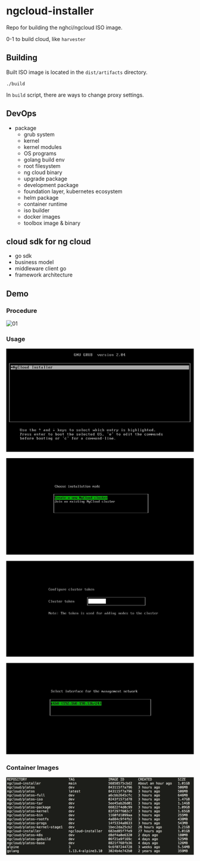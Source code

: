 ngcloud-installer
========

Repo for building the nghci/ngcloud ISO image.

0-1 to build cloud, like `harvester`

## Building

Built ISO image is located in the `dist/artifacts` directory.

```shell script
./build
```

In `build` script, there are ways to change proxy settings.

## DevOps

- package
    - grub system
    - kernel 
    - kernel modules
    - OS programs
    - golang build env 
    - root filesystem 
    - ng cloud binary
    - upgrade package
    - development package
    - foundation layer, kubernetes ecosystem 
    - helm package 
    - container runtime
    - iso builder
    - docker images 
    - toolbox image & binary


## cloud sdk for ng cloud

- go sdk 
- business model 
- middleware client go
- framework architecture

## Demo

### Procedure
![01](./asset/5.gif)

### Usage 

![01](./asset/1.jpeg)

![01](./asset/2.jpeg)

![01](./asset/3.png)

![01](./asset/3.jpeg)

### Container Images

![01](./asset/4.png)


